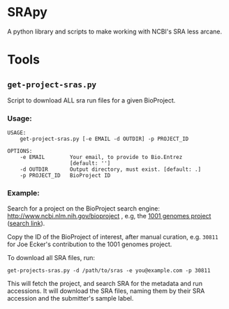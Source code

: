 SRApy
=====

A python library and scripts to make working with NCBI's SRA less arcane.


Tools
=====


`get-project-sras.py`
----------------------

Script to download ALL sra run files for a given BioProject.

### Usage:

```
USAGE:
    get-project-sras.py [-e EMAIL -d OUTDIR] -p PROJECT_ID

OPTIONS:
    -e EMAIL        Your email, to provide to Bio.Entrez
                    [default: '']
    -d OUTDIR       Output directory, must exist. [default: .]
    -p PROJECT_ID   BioProject ID
```

### Example:

Search for a project on the BioProject search engine:
http://www.ncbi.nlm.nih.gov/bioproject
, e.g, the [1001 genomes project](http://1001genomes.org)
([search link](http://www.ncbi.nlm.nih.gov/bioproject/?term=1001+genomes)).

Copy the ID of the BioProject of interest, after manual curation, e.g. `30811`
for Joe Ecker's contribution to the 1001 genomes project.

To download all SRA files, run:

    get-projects-sras.py -d /path/to/sras -e you@example.com -p 30811

This will fetch the project, and search SRA for the metadata and run
accessions. It will download the SRA files, naming them by their SRA accession
and the submitter's sample label.
